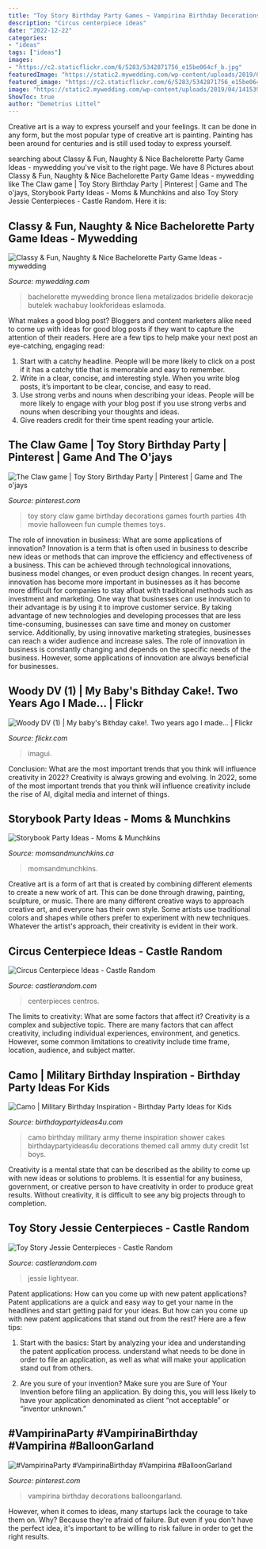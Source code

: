 ```yaml
---
title: "Toy Story Birthday Party Games ~ Vampirina Birthday Decorations Balloongarland"
description: "Circus centerpiece ideas"
date: "2022-12-22"
categories:
- "ideas"
tags: ["ideas"]
images:
- "https://c2.staticflickr.com/6/5283/5342871756_e15be064cf_b.jpg"
featuredImage: "https://static2.mywedding.com/wp-content/uploads/2019/04/14153922/ring-toss-game.jpg"
featured_image: "https://c2.staticflickr.com/6/5283/5342871756_e15be064cf_b.jpg"
image: "https://static2.mywedding.com/wp-content/uploads/2019/04/14153922/ring-toss-game.jpg"
ShowToc: true
author: "Demetrius Littel"
---
```



Creative art is a way to express yourself and your feelings. It can be done in any form, but the most popular type of creative art is painting. Painting has been around for centuries and is still used today to express yourself.

	

		
searching about Classy &amp; Fun, Naughty &amp; Nice Bachelorette Party Game Ideas - mywedding you've visit to the right page. We have 8 Pictures about Classy &amp; Fun, Naughty &amp; Nice Bachelorette Party Game Ideas - mywedding like The Claw game | Toy Story Birthday Party | Pinterest | Game and The o&#039;jays, Storybook Party Ideas - Moms &amp; Munchkins and also Toy Story Jessie Centerpieces - Castle Random. Here it is:
		
    
## Classy &amp; Fun, Naughty &amp; Nice Bachelorette Party Game Ideas - Mywedding

<img loading=lazy src="https://static2.mywedding.com/wp-content/uploads/2019/04/14153922/ring-toss-game.jpg" onerror="this.onerror=null;this.src='https://tse4.mm.bing.net/th?id=OIP.llVQ7lMUCo6_7J_Fv7s76gHaJ4&amp;pid=15.1';" alt="Classy &amp; Fun, Naughty &amp; Nice Bachelorette Party Game Ideas - mywedding">

_Source: mywedding.com_

>bachelorette mywedding bronce llena metalizados bridelle dekoracje butelek wachabuy lookforideas eslamoda. 

	

What makes a good blog post?
Bloggers and content marketers alike need to come up with ideas for good blog posts if they want to capture the attention of their readers. Here are a few tips to help make your next post an eye-catching, engaging read: 
1. Start with a catchy headline. People will be more likely to click on a post if it has a catchy title that is memorable and easy to remember.
2. Write in a clear, concise, and interesting style. When you write blog posts, it’s important to be clear, concise, and easy to read.
3. Use strong verbs and nouns when describing your ideas. People will be more likely to engage with your blog post if you use strong verbs and nouns when describing your thoughts and ideas.
4. Give readers credit for their time spent reading your article.

    
## The Claw Game | Toy Story Birthday Party | Pinterest | Game And The O&#039;jays

<img loading=lazy src="https://s-media-cache-ak0.pinimg.com/736x/ca/aa/13/caaa1359cfa096f60e4e28ba4921c66d.jpg" onerror="this.onerror=null;this.src='https://tse1.mm.bing.net/th?id=OIP.Iy6x4fHlSo_hDe8v5q3hpwHaJ3&amp;pid=15.1';" alt="The Claw game | Toy Story Birthday Party | Pinterest | Game and The o&#039;jays">

_Source: pinterest.com_

>toy story claw game birthday decorations games fourth parties 4th movie halloween fun cumple themes toys. 

	

The role of innovation in business: What are some applications of innovation?
Innovation is a term that is often used in business to describe new ideas or methods that can improve the efficiency and effectiveness of a business. This can be achieved through technological innovations, business model changes, or even product design changes. In recent years, innovation has become more important in businesses as it has become more difficult for companies to stay afloat with traditional methods such as investment and marketing. One way that businesses can use innovation to their advantage is by using it to improve customer service. By taking advantage of new technologies and developing processes that are less time-consuming, businesses can save time and money on customer service. Additionally, by using innovative marketing strategies, businesses can reach a wider audience and increase sales. The role of innovation in business is constantly changing and depends on the specific needs of the business. However, some applications of innovation are always beneficial for businesses.

    
## Woody DV (1) | My Baby&#039;s Bithday Cake!. Two Years Ago I Made… | Flickr

<img loading=lazy src="https://c2.staticflickr.com/6/5283/5342871756_e15be064cf_b.jpg" onerror="this.onerror=null;this.src='https://tse4.mm.bing.net/th?id=OIP._x6aUXVWxA-VYtOO78L07wHaLF&amp;pid=15.1';" alt="Woody DV (1) | My baby&#039;s Bithday cake!. Two years ago I made… | Flickr">

_Source: flickr.com_

>imagui. 

	

Conclusion: What are the most important trends that you think will influence creativity in 2022?
Creativity is always growing and evolving. In 2022, some of the most important trends that you think will influence creativity include the rise of AI, digital media and internet of things.

    
## Storybook Party Ideas - Moms &amp; Munchkins

<img loading=lazy src="https://www.momsandmunchkins.ca/wp-content/uploads/2013/10/storybook-party-ideas-slider.jpg" onerror="this.onerror=null;this.src='https://tse4.mm.bing.net/th?id=OIP.q3LDl5iHbgWTxmc6afACMgHaEL&amp;pid=15.1';" alt="Storybook Party Ideas - Moms &amp; Munchkins">

_Source: momsandmunchkins.ca_

>momsandmunchkins. 

	

Creative art is a form of art that is created by combining different elements to create a new work of art. This can be done through drawing, painting, sculpture, or music. There are many different creative ways to approach creative art, and everyone has their own style. Some artists use traditional colors and shapes while others prefer to experiment with new techniques. Whatever the artist's approach, their creativity is evident in their work.

    
## Circus Centerpiece Ideas - Castle Random

<img loading=lazy src="https://castlerandom.com/wp-content/uploads/2019/11/Circus-Centerpiece-4.jpg" onerror="this.onerror=null;this.src='https://tse2.mm.bing.net/th?id=OIP.28KDYOnx30ltZdto053jQwHaJ4&amp;pid=15.1';" alt="Circus Centerpiece Ideas - Castle Random">

_Source: castlerandom.com_

>centerpieces centros. 

	

The limits to creativity: What are some factors that affect it?
Creativity is a complex and subjective topic. There are many factors that can affect creativity, including individual experiences, environment, and genetics. However, some common limitations to creativity include time frame, location, audience, and subject matter.

    
## Camo | Military Birthday Inspiration - Birthday Party Ideas For Kids

<img loading=lazy src="https://birthdaypartyideas4u.com/wp-content/uploads/2018/05/camo-military-party-ideas.jpg" onerror="this.onerror=null;this.src='https://tse3.mm.bing.net/th?id=OIP.3-Ri4vt0kGuKk3nrI18KKwHaLZ&amp;pid=15.1';" alt="Camo | Military Birthday Inspiration - Birthday Party Ideas for Kids">

_Source: birthdaypartyideas4u.com_

>camo birthday military army theme inspiration shower cakes birthdaypartyideas4u decorations themed call ammy duty credit 1st boys. 

	

Creativity is a mental state that can be described as the ability to come up with new ideas or solutions to problems. It is essential for any business, government, or creative person to have creativity in order to produce great results. Without creativity, it is difficult to see any big projects through to completion.

    
## Toy Story Jessie Centerpieces - Castle Random

<img loading=lazy src="https://castlerandom.com/wp-content/uploads/2019/11/Toy-story-centerpiece-3.jpg" onerror="this.onerror=null;this.src='https://tse2.mm.bing.net/th?id=OIP.4b4R5wqW_akma6B8Uc2_xAHaJ4&amp;pid=15.1';" alt="Toy Story Jessie Centerpieces - Castle Random">

_Source: castlerandom.com_

>jessie lightyear. 

	

Patent applications: How can you come up with new patent applications?
Patent applications are a quick and easy way to get your name in the headlines and start getting paid for your ideas. But how can you come up with new patent applications that stand out from the rest? Here are a few tips: 
1. Start with the basics: Start by analyzing your idea and understanding the patent application process. understand what needs to be done in order to file an application, as well as what will make your application stand out from others. 

2. Are you sure of your invention? Make sure you are Sure of Your Invention before filing an application. By doing this, you will less likely to have your application denominated as client “not acceptable” or “inventor unknown.” 


    
## #VampirinaParty #VampirinaBirthday #Vampirina #BalloonGarland

<img loading=lazy src="https://i.pinimg.com/736x/33/ab/ad/33abad0f05ea5958ae6fd4aa0d6c5c8c.jpg" onerror="this.onerror=null;this.src='https://tse4.mm.bing.net/th?id=OIP.i7pio_N34hcMz9h9-Z0uLQHaIs&amp;pid=15.1';" alt="#VampirinaParty #VampirinaBirthday #Vampirina #BalloonGarland">

_Source: pinterest.com_

>vampirina birthday decorations balloongarland. 

	

However, when it comes to ideas, many startups lack the courage to take them on. Why? Because they're afraid of failure. But even if you don't have the perfect idea, it's important to be willing to risk failure in order to get the right results.

